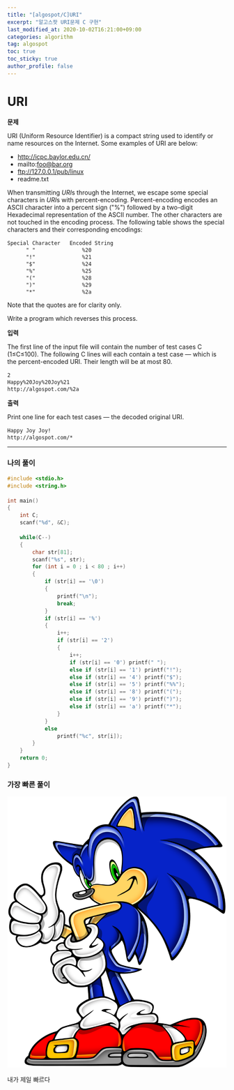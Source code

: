 ```yaml
---
title: "[algospot/C]URI"
excerpt: "알고스팟 URI문제 C 구현"
last_modified_at: 2020-10-02T16:21:00+09:00
categories: algorithm
tag: algospot
toc: true
toc_sticky: true
author_profile: false
---
```

# URI
**문제**  

URI (Uniform Resource Identifier) is a compact string used to identify or name resources on the Internet. Some examples of URI are below:  

* http://icpc.baylor.edu.cn/
* mailto:foo@bar.org
* ftp://127.0.0.1/pub/linux
* readme.txt

When transmitting *URI*s through the Internet, we escape some special characters in *URI*s with percent-encoding. Percent-encoding encodes an ASCII character into a percent sign ("%") followed by a two-digit Hexadecimal representation of the ASCII number. The other characters are not touched in the encoding process. The following table shows the special characters and their corresponding encodings:  


	Special Character	Encoded String
	      " "	            %20
	      "!"	            %21
	      "$"	            %24
	      "%"	            %25
	      "("	            %28
	      ")"	            %29
	      "*"              	%2a

Note that the quotes are for clarity only.  

Write a program which reverses this process.  

**입력**

The first line of the input file will contain the number of test cases C (1≤C≤100). The following C lines will each contain a test case — which is the percent-encoded URI. Their length will be at most 80.  

	2
	Happy%20Joy%20Joy%21
	http://algospot.com/%2a

**출력**

Print one line for each test cases — the decoded original URI.  

	Happy Joy Joy!
	http://algospot.com/*	

---
### 나의 풀이

``` c
#include <stdio.h>
#include <string.h>

int main()
{
	int C;
	scanf("%d", &C);

	while(C--)
	{
		char str[81];
		scanf("%s", str);
		for (int i = 0 ; i < 80 ; i++)
		{
			if (str[i] == '\0')
			{
				printf("\n");
				break;
			}
			if (str[i] == '%')
			{
				i++;
				if (str[i] == '2')
				{
					i++;
					if (str[i] == '0') printf(" ");
					else if (str[i] == '1') printf("!");
					else if (str[i] == '4') printf("$");
					else if (str[i] == '5') printf("%%");
					else if (str[i] == '8') printf("(");
					else if (str[i] == '9') printf(")");
					else if (str[i] == 'a') printf("*");
				}
			}
			else
				printf("%c", str[i]);
		}
	}
	return 0;
}
```

### 가장 빠른 풀이

![sonic](https://github.com/GyeongHoKim/GyeongHoKim.github.io/blob/master/assets/images/sonic.jpg)

내가 제일 빠르다
